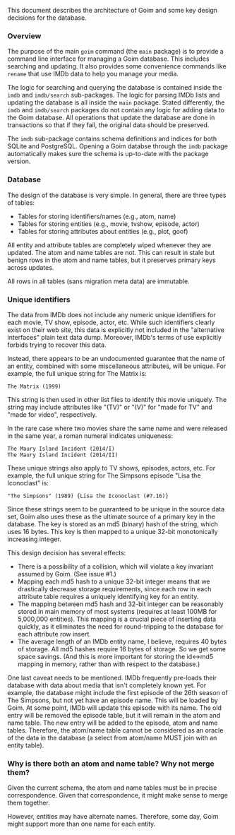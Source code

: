 This document describes the architecture of Goim and some key design decisions 
for the database.


### Overview

The purpose of the main `goim` command (the `main` package) is to provide a 
command line interface for managing a Goim database. This includes searching 
and updating. It also provides some convenience commands like `rename` that use 
IMDb data to help you manage your media.

The logic for searching and querying the database is contained inside the 
`imdb` and `imdb/search` sub-packages. The logic for parsing IMDb lists and 
updating the database is all inside the `main` package. Stated differently, the 
`imdb` and `imdb/search` packages do not contain any logic for adding data to 
the Goim database. All operations that update the database are done in 
transactions so that if they fail, the original data should be preserved.

The `imdb` sub-package contains schema definitions and indices for both SQLite 
and PostgreSQL. Opening a Goim databse through the `imdb` package automatically 
makes sure the schema is up-to-date with the package version.


### Database

The design of the database is very simple. In general, there are three types of 
tables:

  - Tables for storing identifiers/names (e.g., atom, name)
  - Tables for storing entities (e.g., movie, tvshow, episode, actor)
  - Tables for storing attributes about entities (e.g., plot, goof)

All entity and attribute tables are completely wiped whenever they are updated. 
The atom and name tables are not. This can result in stale but benign rows in 
the atom and name tables, but it preserves primary keys across updates.

All rows in all tables (sans migration meta data) are immutable.


### Unique identifiers

The data from IMDb does not include any numeric unique identifiers for each 
movie, TV show, episode, actor, etc. While such identifiers clearly exist on 
their web site, this data is explicitly not included in the "alternative 
interfaces" plain text data dump. Moreover, IMDb's terms of use explicitly
forbids trying to recover this data.

Instead, there appears to be an undocumented guarantee that the name of an 
entity, combined with some miscellaneous attributes, will be unique. For 
example, the full unique string for The Matrix is:

    The Matrix (1999)

This string is then used in other list files to identify this movie uniquely. 
The string may include attributes like "(TV)" or "(V)" for "made for TV" and 
"made for video", respectively.

In the rare case where two movies share the same name and were released in the 
same year, a roman numeral indicates uniqueness:

    The Maury Island Incident (2014/I)
    The Maury Island Incident (2014/II)

These unique strings also apply to TV shows, episodes, actors, etc. For 
example, the full unique string for The Simpsons episode "Lisa the Iconoclast" 
is:

    "The Simpsons" (1989) {Lisa the Iconoclast (#7.16)}

Since these strings seem to be guaranteed to be unique in the source data set, 
Goim also uses these as the ultimate source of a primary key in the database. 
The key is stored as an md5 (binary) hash of the string, which uses 16 bytes. 
This key is then mapped to a unique 32-bit monotonically increasing integer.

This design decision has several effects:

  - There is a possibility of a collision, which will violate a key invariant
    assumed by Goim. (See issue #1.)
  - Mapping each md5 hash to a unique 32-bit integer means that we drastically
    decrease storage requirements, since each row in each attribute table
    requires a uniquely identifying key for an entity.
  - The mapping between md5 hash and 32-bit integer can be reasonably stored in 
    main memory of most systems (requires at least 100MB for 5,000,000 
    entities). This mapping is a crucial piece of inserting data quickly, as it 
    eliminates the need for round-tripping to the database for each attribute 
    row insert.
  - The average length of an IMDb entity name, I believe, requires 40 bytes of 
    storage. All md5 hashes require 16 bytes of storage. So we get some space
    savings. (And this is more important for storing the id<->md5 mapping in 
    memory, rather than with respect to the database.)

One last caveat needs to be mentioned. IMDb frequently pre-loads their database 
with data about media that isn't completely known yet. For example, the 
database might include the first episode of the 26th season of The Simpsons, 
but not yet have an episode name. This will be loaded by Goim. At some point, 
IMDb will update this episode with its name. The old entry will be removed the 
episode table, but it will remain in the atom and name table. The new entry 
will be added to the episode, atom and name tables. Therefore, the atom/name 
table cannot be considered as an oracle of the data in the database (a select 
from atom/name MUST join with an entity table).


### Why is there both an atom and name table? Why not merge them?

Given the current schema, the atom and name tables must be in precise 
correspondence. Given that correspondence, it might make sense to merge them 
together.

However, entities may have alternate names. Therefore, some day, Goim might 
support more than one name for each entity.

